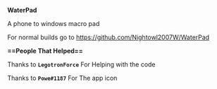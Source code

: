**WaterPad**

A phone to windows macro pad

For normal builds go to <https://github.com/Nightowl2007W/WaterPad>

**==People That Helped==**

Thanks to **``LegotronForce``** For Helping with the code

Thanks to **``Powe#1187``** For The app icon


